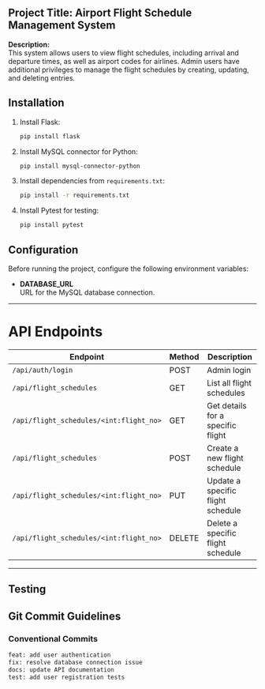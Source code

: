 ## Project Title: Airport Flight Schedule Management System

**Description:**  
    This system allows users to view flight schedules, including arrival and departure times, as well as airport codes for airlines. Admin users have additional privileges to manage the flight schedules by creating, updating, and deleting entries.

## Installation
1. Install Flask:
    ```bash
    pip install flask
    ```

2. Install MySQL connector for Python:
    ```bash
    pip install mysql-connector-python
    ```

3. Install dependencies from `requirements.txt`:
    ```bash
    pip install -r requirements.txt
    ```

4. Install Pytest for testing:
    ```bash
    pip install pytest
    ```

## Configuration

Before running the project, configure the following environment variables:

- **DATABASE_URL**  
  URL for the MySQL database connection.


---

# API Endpoints

| Endpoint                                    | Method | Description                            |
|---------------------------------------------|--------|----------------------------------------|
| `/api/auth/login`                           | POST   | Admin login                            |
| `/api/flight_schedules`                     | GET    | List all flight schedules              |
| `/api/flight_schedules/<int:flight_no>`     | GET    | Get details for a specific flight      |
| `/api/flight_schedules`                     | POST   | Create a new flight schedule           |
| `/api/flight_schedules/<int:flight_no>`     | PUT    | Update a specific flight schedule      |
| `/api/flight_schedules/<int:flight_no>`     | DELETE | Delete a specific flight schedule      |

---

## Testing

## Git Commit Guidelines

### Conventional Commits
```bash
feat: add user authentication
fix: resolve database connection issue
docs: update API documentation
test: add user registration tests

